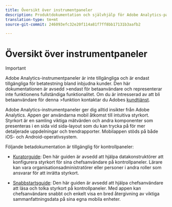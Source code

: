 ```yaml
---
title: Översikt över instrumentpaneler
description: Produktdokumentation och självhjälp för Adobe Analytics-paneler
translation-type: tm+mt
source-git-commit: 246093efc32e20f114a81f7ff8bb17131b3aafb2

---
```



# Översikt över instrumentpaneler

>[!IMPORTANT]
>
>Adobe Analytics-instrumentpaneler är inte tillgängliga och är endast tillgängliga för betatestning bland inbjudna kunder. Den här dokumentationen är avsedd >endast för betaanvändare och representerar inte funktionens fullständiga funktionalitet. Om du är intresserad av att bli betaanvändare för denna >funktion kontaktar du Adobes [kundtjänst](https://helpx.adobe.com/se/contact/enterprise-support.ec.html).

Adobe Analytics-instrumentpaneler ger dig alltid insikter från Adobe Analytics. Appen ger användarna mobil åtkomst till intuitiva styrkort. Styrkort är en samling viktiga mätvärden och andra komponenter som presenteras i en sida vid sida-layout som du kan trycka på för mer detaljerade uppdelningar och trendrapporter. Mobilappen stöds på både iOS- och Android-operativsystem.

Följande betadokumentation är tillgänglig för kontrollpaneler:

* [Kuratorguide](https://docs.adobe.com/content/help/en/analytics/analyze/mobapp/curator.html): Den här guiden är avsedd att hjälpa datakonstruktörer att konfigurera styrkort för sina chefsanvändare på kontrollpaneler. Lärare kan vara organisationsadministratörer eller personer i andra roller som ansvarar för att inrätta styrkort.

* [Snabbstartsguide](https://docs.adobe.com/content/help/en/analytics/analyze/mobapp/executive.html): Den här guiden är avsedd att hjälpa chefsanvändare att läsa och tolka styrkort på kontrollpaneler. Med appen kan chefsanvändare snabbt och enkelt visa en bred återgivning av viktiga sammanfattningsdata på sina egna mobila enheter.
